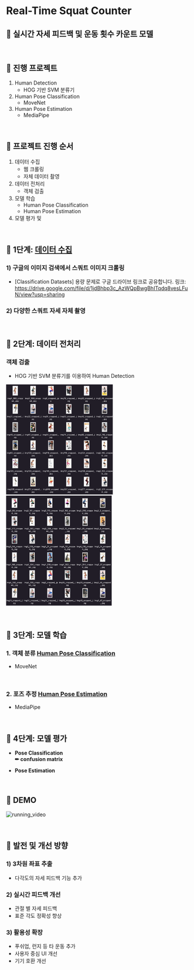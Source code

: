 # __Real-Time Squat Counter__
## 🎈 __실시간 자세 피드백 및 운동 횟수 카운트 모델__

&nbsp;
## 🎈 __진행 프로젝트__
1. Human Detection
    * HOG 기반 SVM 분류기
1. Human Pose Classification
    * MoveNet
1. Human Pose Estimation
    * MediaPipe

&nbsp;
## 🎈 __프로젝트 진행 순서__
1. 데이터 수집
    * 웹 크롤링
    * 자체 데이터 촬영
1. 데이터 전처리
    * 객체 검출
1. 모델 학습
    * Human Pose Classification
    * Human Pose Estimation
1. 모델 평가 및 

&nbsp;


## __🎈 1단계: <a href="https://github.com/sujin421/Artificial-Intelligence1-Project/blob/main/web%20crawling_human%20detector.ipynb" target="_blank">데이터 수집</a>__ 
### __1) 구글의 이미지 검색에서 스쿼트 이미지 크롤링__
* [Classification Datasets] 용량 문제로 구글 드라이브 링크로 공유합니다. 링크: https://drive.google.com/file/d/1jdBhbp3c_AzWQpBwgBhITqdq8vesLFuN/view?usp=sharing

### __2) 다양한 스쿼트 자세 자체 촬영__

&nbsp;
## 🎈 __2단계: 데이터 전처리__
### __객체 검출__
* HOG 기반 SVM 분류기를 이용하여 Human Detection

<img src="./dataset_cropped(1).png" height="300"> <img src="./dataset_cropped(2).png" height="300">

&nbsp;

## __🎈 3단계: 모델 학습__
### __1. 객체 분류 <a href="https://github.com/sujin421/Artificial-Intelligence1-Project/blob/main/Human%20Pose%20Classification.ipynb" target="_blank">Human Pose Classification</a>__
* MoveNet

&nbsp;
### __2. 포즈 추정 <a href="https://github.com/sujin421/Artificial-Intelligence1-Project/blob/main/Real-Time%20Squat%20Counter.ipynb" target="_blank">Human Pose Estimation</a>__
* MediaPipe

&nbsp;
## __🎈 4단계: 모델 평가__

* __Pose Classification__  
    __✏ confusion matrix__  

* __Pose Estimation__  

&nbsp;

## __🎈 DEMO__
![running_video](https://user-images.githubusercontent.com/64648177/174414704-7b6e107d-1282-473d-b8f1-558deba7815e.gif
)

&nbsp;

## __🎈 발전 및 개선 방향__
### __1) 3차원 좌표 추출__
* 다각도의 자세 피드백 기능 추가
### __2) 실시간 피드백 개선__
* 관절 별 자세 피드백
* 표준 각도 정확성 향상
### __3) 활용성 확장__
* 푸쉬업, 런지 등 타 운동 추가
* 사용자 중심 UI 개선
* 기기 호환 개선
